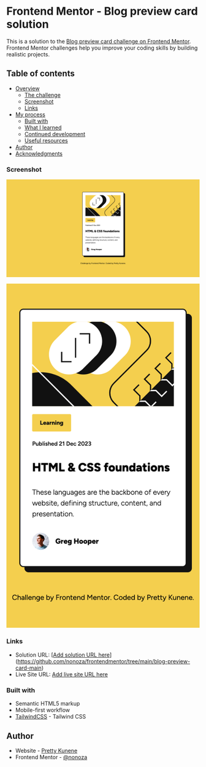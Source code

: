 # Frontend Mentor - Blog preview card solution

This is a solution to the [Blog preview card challenge on Frontend Mentor](https://www.frontendmentor.io/challenges/blog-preview-card-ckPaj01IcS). Frontend Mentor challenges help you improve your coding skills by building realistic projects. 

## Table of contents

- [Overview](#overview)
  - [The challenge](#the-challenge)
  - [Screenshot](#screenshot)
  - [Links](#links)
- [My process](#my-process)
  - [Built with](#built-with)
  - [What I learned](#what-i-learned)
  - [Continued development](#continued-development)
  - [Useful resources](#useful-resources)
- [Author](#author)
- [Acknowledgments](#acknowledgments)


### Screenshot

![](./assets/images/desktop.png)

![](./assets/images/mobile.png)




### Links

- Solution URL: [[Add solution URL here](https://github.com/nonoza/frontendmentor/tree/main/blog-preview-card-main)](https://github.com/nonoza/frontendmentor/tree/main/blog-preview-card-main)
- Live Site URL: [Add live site URL here](https://your-live-site-url.com)



### Built with

- Semantic HTML5 markup
- Mobile-first workflow
- [TailwindCSS](https://tailwindcss.com/) - Tailwind CSS



## Author

- Website - [Pretty Kunene](https://prettynkunene.co.za/)
- Frontend Mentor - [@nonoza](https://www.frontendmentor.io/profile/nonoza)


